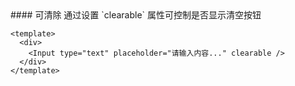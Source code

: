 <cn>
#### 可清除
通过设置 `clearable` 属性可控制是否显示清空按钮
</cn>

```vue
<template>
  <div>
    <Input type="text" placeholder="请输入内容..." clearable />
  </div>
</template>
```